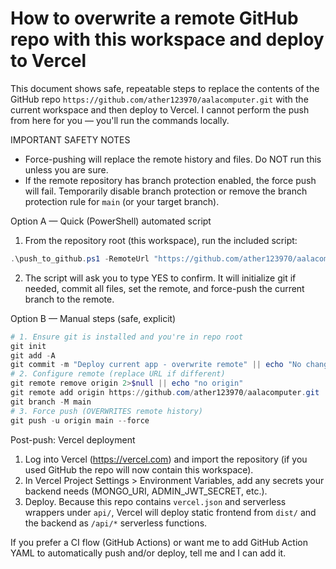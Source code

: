 # How to overwrite a remote GitHub repo with this workspace and deploy to Vercel

This document shows safe, repeatable steps to replace the contents of the GitHub repo
`https://github.com/ather123970/aalacomputer.git` with the current workspace and then
deploy to Vercel. I cannot perform the push from here for you — you'll run the commands locally.

IMPORTANT SAFETY NOTES
- Force-pushing will replace the remote history and files. Do NOT run this unless you are sure.
- If the remote repository has branch protection enabled, the force push will fail. Temporarily disable
  branch protection or remove the branch protection rule for `main` (or your target branch).

Option A — Quick (PowerShell) automated script

1. From the repository root (this workspace), run the included script:

```powershell
.\push_to_github.ps1 -RemoteUrl "https://github.com/ather123970/aalacomputer.git" -Branch "main"
```

2. The script will ask you to type YES to confirm. It will initialize git if needed, commit all files,
   set the remote, and force-push the current branch to the remote.

Option B — Manual steps (safe, explicit)

```powershell
# 1. Ensure git is installed and you're in repo root
git init
git add -A
git commit -m "Deploy current app - overwrite remote" || echo "No changes to commit"
# 2. Configure remote (replace URL if different)
git remote remove origin 2>$null || echo "no origin"
git remote add origin https://github.com/ather123970/aalacomputer.git
git branch -M main
# 3. Force push (OVERWRITES remote history)
git push -u origin main --force
```

Post-push: Vercel deployment

1. Log into Vercel (https://vercel.com) and import the repository (if you used GitHub the repo will now contain this workspace).
2. In Vercel Project Settings > Environment Variables, add any secrets your backend needs (MONGO_URI, ADMIN_JWT_SECRET, etc.).
3. Deploy. Because this repo contains `vercel.json` and serverless wrappers under `api/`, Vercel will deploy static frontend from `dist/` and the backend as `/api/*` serverless functions.

If you prefer a CI flow (GitHub Actions) or want me to add GitHub Action YAML to automatically push and/or deploy, tell me and I can add it.
